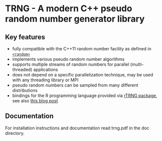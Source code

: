 # TRNG - A modern C++ pseudo random number generator library  

## Key features

* fully compatible with the C++11 random number facility as defined in [`<random>`](https://en.cppreference.com/w/cpp/header/random)
* implements various pseudo random number algorithms
* supports multiple streams of random numbers for parallel (multi-threaded) applications
* does not depend on a specific parallelization technique, may be used with any threading library or MPI
* pseudo random numbers can be sampled from many different distributions
* bindings for the R programming language provided via [rTRNG package](https://cran.r-project.org/web/packages/rTRNG/index.html), see also [this blog post](https://mirai-solutions.ch/news/2019/06/10/rTRNG-avanced-parallel-RNG-R/)

## Documentation

For installation instructions and documentation read trng.pdf in the 
doc directory. 
